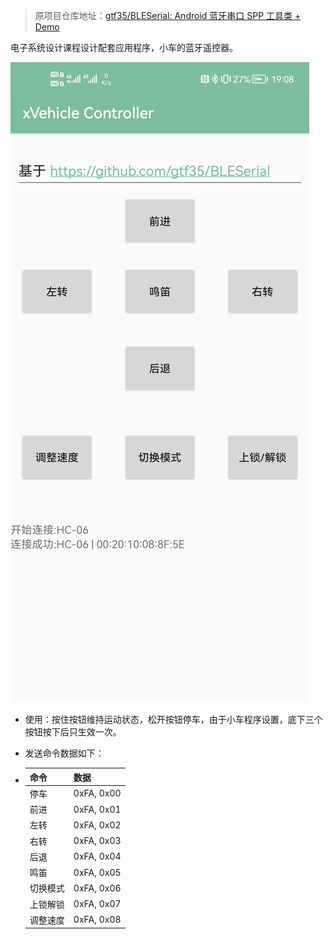 > 原项目仓库地址：[gtf35/BLESerial: Android 蓝牙串口 SPP 工具类 + Demo](https://github.com/gtf35/BLESerial)

电子系统设计课程设计配套应用程序，小车的蓝牙遥控器。

![Screenshot_20210915_190846_top.gtf35.bleserial](.\Screenshot_20210915_190846_top.gtf35.bleserial.jpg)

+ 使用：按住按钮维持运动状态，松开按钮停车，由于小车程序设置，底下三个按钮按下后只生效一次。

+ 发送命令数据如下：

+ | 命令     | 数据       |
  | -------- | ---------- |
  | 停车     | 0xFA, 0x00 |
  | 前进     | 0xFA, 0x01 |
  | 左转     | 0xFA, 0x02 |
  | 右转     | 0xFA, 0x03 |
  | 后退     | 0xFA, 0x04 |
  | 鸣笛     | 0xFA, 0x05 |
  | 切换模式 | 0xFA, 0x06 |
  | 上锁解锁 | 0xFA, 0x07 |
  | 调整速度 | 0xFA, 0x08 |

  
